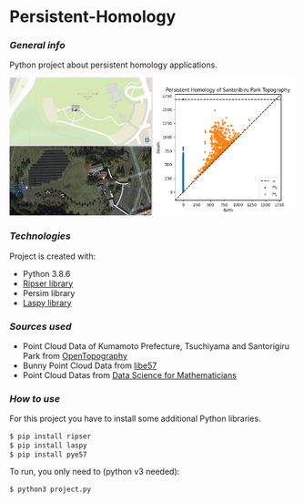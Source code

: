 # Persistent-Homology

### _**General info**_
Python project about persistent homology applications.

<img src="https://raw.githubusercontent.com/xrvth/Persistent-Homology/main/pictures/example.png?token=AJSEAR4AH3KJCTX22NFFHPTAZIQ6I" width="700"/>
	
### _**Technologies**_
Project is created with:
* Python 3.8.6
* [Ripser library](https://github.com/Ripser/ripser)
* Persim library
* [Laspy library](https://pypi.org/project/laspy/)

### _**Sources used**_
* Point Cloud Data of Kumamoto Prefecture, Tsuchiyama and Santorigiru Park from [OpenTopography](https://opentopography.org/)
* Bunny Point Cloud Data from [libe57](http://www.libe57.org/data.html)
* Point Cloud Datas from [Data Science for Mathematicians](https://github.com/ds4m/topological-data-analysis/tree/master/persistent-homology/point_clouds)

### _**How to use**_
For this project you have to install some additional Python libraries.
```
$ pip install ripser
$ pip install laspy
$ pip install pye57
```
To run, you only need to (python v3 needed):
```
$ python3 project.py
```
